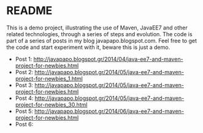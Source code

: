 # README #

This is a demo project, illustrating the use of Maven, JavaEE7 and other related technologies, through a series of steps and evolution. The code is part of a series of posts in my blog javapapo.blogspot.com. Feel free to get the code and start experiment with it, beware this is just a demo.

* Post 1: http://javapapo.blogspot.gr/2014/04/java-ee7-and-maven-project-for-newbies.html
* Post 2: http://javapapo.blogspot.gr/2014/05/java-ee7-and-maven-project-for-newbies_1.html
* Post 3: http://javapapo.blogspot.gr/2014/05/java-ee7-and-maven-project-for-newbies.html 
* Post 4: http://javapapo.blogspot.gr/2014/05/java-ee7-and-maven-project-for-newbies_30.html
* Post 5: http://javapapo.blogspot.gr/2014/06/java-ee7-and-maven-project-for-newbies.html
* Post 6: 